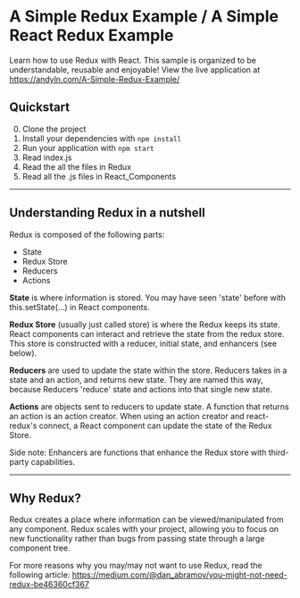 # A Simple Redux Example / A Simple React Redux Example

Learn how to use Redux with React. This sample is organized to be understandable, reusable and enjoyable! View the live application at https://andyln.com/A-Simple-Redux-Example/

## Quickstart

0. Clone the project
1. Install your dependencies with ```npm install```
2. Run your application with ```npm start```
3. Read index.js
4. Read the all the files in Redux
5. Read all the .js files in React_Components

---

## Understanding Redux in a nutshell

Redux is composed of the following parts:

* State
* Redux Store
* Reducers
* Actions

**State** is where information is stored. You may have seen 'state' before with this.setState(...) in React components. 

**Redux Store** (usually just called store) is where the Redux keeps its state. React components can interact and retrieve the state from the redux store. This store is constructed with a reducer, initial state, and enhancers (see below).

**Reducers** are used to update the state within the store. Reducers takes in a state and an action, and returns new state. They are named this way, because Reducers 
'reduce' state and actions into that single new state.

**Actions** are objects sent to reducers to update state. A function that returns an action is an action creator. When using an action creator and react-redux's connect, a React component can update the state of the Redux Store.

Side note: Enhancers are functions that enhance the Redux store with third-party capabilities.

---

## Why Redux?

Redux creates a place where information can be viewed/manipulated from any component. Redux scales with your project, allowing you to focus on new functionality rather than bugs from passing state through a large component tree. 

For more reasons why you may/may not want to use Redux, read the following article: https://medium.com/@dan_abramov/you-might-not-need-redux-be46360cf367
